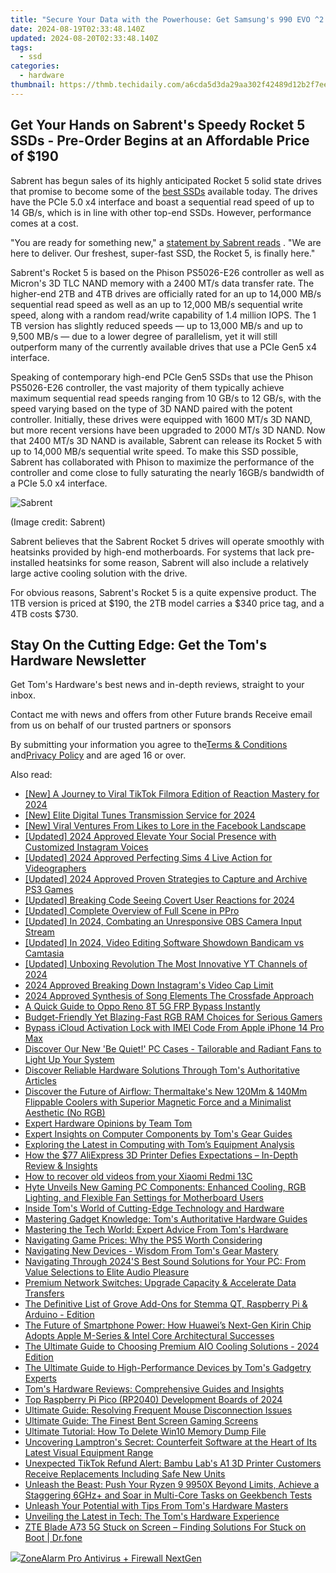 ```yaml
---
title: "Secure Your Data with the Powerhouse: Get Samsung's 990 EVO ^2 TB SSD for a Remarkable Low of Only $129"
date: 2024-08-19T02:33:48.140Z
updated: 2024-08-20T02:33:48.140Z
tags:
  - ssd
categories:
  - hardware
thumbnail: https://thmb.techidaily.com/a6cda5d3da29aa302f42489d12b2f7ee98a977d6c686fb1e190a7cb786bdcbab.jpg
---
```


## Get Your Hands on Sabrent's Speedy Rocket 5 SSDs - Pre-Order Begins at an Affordable Price of $190

Sabrent has begun sales of its highly anticipated Rocket 5 solid state drives that promise to become some of the [best SSDs](https://tools.techidaily.com) available today. The drives have the PCIe 5.0 x4 interface and boast a sequential read speed of up to 14 GB/s, which is in line with other top-end SSDs. However, performance comes at a cost.

 "You are ready for something new," a [statement by Sabrent reads](https://sabrent.com/products/rocket-5-ssd) . "We are here to deliver. Our freshest, super-fast SSD, the Rocket 5, is finally here."

 Sabrent's Rocket 5 is based on the Phison PS5026-E26 controller as well as Micron's 3D TLC NAND memory with a 2400 MT/s data transfer rate. The higher-end 2TB and 4TB drives are officially rated for an up to 14,000 MB/s sequential read speed as well as an up to 12,000 MB/s sequential write speed, along with a random read/write capability of 1.4 million IOPS. The 1 TB version has slightly reduced speeds — up to 13,000 MB/s and up to 9,500 MB/s — due to a lower degree of parallelism, yet it will still outperform many of the currently available drives that use a PCIe Gen5 x4 interface.

 Speaking of contemporary high-end PCIe Gen5 SSDs that use the Phison PS5026-E26 controller, the vast majority of them typically achieve maximum sequential read speeds ranging from 10 GB/s to 12 GB/s, with the speed varying based on the type of 3D NAND paired with the potent controller. Initially, these drives were equipped with 1600 MT/s 3D NAND, but more recent versions have been upgraded to 2000 MT/s 3D NAND. Now that 2400 MT/s 3D NAND is available, Sabrent can release its Rocket 5 with up to 14,000 MB/s sequential write speed. To make this SSD possible, Sabrent has collaborated with Phison to maximize the performance of the controller and come close to fully saturating the nearly 16GB/s bandwidth of a PCIe 5.0 x4 interface.

![Sabrent](https://cdn.mos.cms.futurecdn.net/S2Akw8cG4syzQd58zsRjoM-320-80.jpg)

 (Image credit: Sabrent)

 Sabrent believes that the Sabrent Rocket 5 drives will operate smoothly with heatsinks provided by high-end motherboards. For systems that lack pre-installed heatsinks for some reason, Sabrent will also include a relatively large active cooling solution with the drive.

 For obvious reasons, Sabrent's Rocket 5 is a quite expensive product. The 1TB version is priced at $190, the 2TB model carries a $340 price tag, and a 4TB costs $730.

## Stay On the Cutting Edge: Get the Tom's Hardware Newsletter

 Get Tom's Hardware's best news and in-depth reviews, straight to your inbox.

 Contact me with news and offers from other Future brands  Receive email from us on behalf of our trusted partners or sponsors

 By submitting your information you agree to the[Terms & Conditions](https://futureplc.com/terms-conditions/) and[Privacy Policy](https://futureplc.com/privacy-policy/) and are aged 16 or over.

<ins class="adsbygoogle"
     style="display:block"
     data-ad-format="autorelaxed"
     data-ad-client="ca-pub-7571918770474297"
     data-ad-slot="1223367746"></ins>



<ins class="adsbygoogle"
     style="display:block"
     data-ad-client="ca-pub-7571918770474297"
     data-ad-slot="8358498916"
     data-ad-format="auto"
     data-full-width-responsive="true"></ins>

<span class="atpl-alsoreadstyle">Also read:</span>
<div><ul>
<li><a href="https://tiktok-video-recordings.techidaily.com/new-a-journey-to-viral-tiktok-filmora-edition-of-reaction-mastery-for-2024/"><u>[New] A Journey to Viral TikTok  Filmora Edition of Reaction Mastery for 2024</u></a></li>
<li><a href="https://vp-tips.techidaily.com/new-elite-digital-tunes-transmission-service-for-2024/"><u>[New] Elite Digital Tunes Transmission Service for 2024</u></a></li>
<li><a href="https://facebook-video-recording.techidaily.com/new-viral-ventures-from-likes-to-lore-in-the-facebook-landscape/"><u>[New] Viral Ventures  From Likes to Lore in the Facebook Landscape</u></a></li>
<li><a href="https://instagram-videos.techidaily.com/updated-2024-approved-elevate-your-social-presence-with-customized-instagram-voices/"><u>[Updated] 2024 Approved  Elevate Your Social Presence with Customized Instagram Voices</u></a></li>
<li><a href="https://video-screen-grab.techidaily.com/updated-2024-approved-perfecting-sims-4-live-action-for-videographers/"><u>[Updated] 2024 Approved  Perfecting Sims 4 Live Action for Videographers</u></a></li>
<li><a href="https://remote-screen-capture.techidaily.com/updated-2024-approved-proven-strategies-to-capture-and-archive-ps3-games/"><u>[Updated] 2024 Approved  Proven Strategies to Capture and Archive PS3 Games</u></a></li>
<li><a href="https://fox-direct.techidaily.com/updated-breaking-code-seeing-covert-user-reactions-for-2024/"><u>[Updated] Breaking Code  Seeing Covert User Reactions for 2024</u></a></li>
<li><a href="https://fox-friendly.techidaily.com/updated-complete-overview-of-full-scene-in-ppro/"><u>[Updated] Complete Overview of Full Scene in PPro</u></a></li>
<li><a href="https://on-screen-recording.techidaily.com/updated-in-2024-combating-an-unresponsive-obs-camera-input-stream/"><u>[Updated] In 2024, Combating an Unresponsive OBS Camera Input Stream</u></a></li>
<li><a href="https://on-screen-recording.techidaily.com/updated-in-2024-video-editing-software-showdown-bandicam-vs-camtasia/"><u>[Updated] In 2024, Video Editing Software Showdown  Bandicam vs Camtasia</u></a></li>
<li><a href="https://some-skills.techidaily.com/updated-unboxing-revolution-the-most-innovative-yt-channels-of-2024/"><u>[Updated] Unboxing Revolution  The Most Innovative YT Channels of 2024</u></a></li>
<li><a href="https://instagram-video-recordings.techidaily.com/2024-approved-breaking-down-instagrams-video-cap-limit/"><u>2024 Approved  Breaking Down Instagram's Video Cap Limit</u></a></li>
<li><a href="https://article-files.techidaily.com/2024-approved-synthesis-of-song-elements-the-crossfade-approach/"><u>2024 Approved  Synthesis of Song Elements  The Crossfade Approach</u></a></li>
<li><a href="https://android-frp.techidaily.com/a-quick-guide-to-oppo-reno-8t-5g-frp-bypass-instantly-by-drfone-android/"><u>A Quick Guide to Oppo Reno 8T 5G FRP Bypass Instantly</u></a></li>
<li><a href="https://hardware-tips.techidaily.com/budget-friendly-yet-blazing-fast-rgb-ram-choices-for-serious-gamers/"><u>Budget-Friendly Yet Blazing-Fast RGB RAM Choices for Serious Gamers</u></a></li>
<li><a href="https://activate-lock.techidaily.com/bypass-icloud-activation-lock-with-imei-code-from-apple-iphone-14-pro-max-by-drfone-ios/"><u>Bypass iCloud Activation Lock with IMEI Code From Apple iPhone 14 Pro Max</u></a></li>
<li><a href="https://hardware-tips.techidaily.com/1723175699869-discover-our-new-be-quiet-pc-cases-tailorable-and-radiant-fans-to-light-up-your-system/"><u>Discover Our New 'Be Quiet!' PC Cases - Tailorable and Radiant Fans to Light Up Your System</u></a></li>
<li><a href="https://hardware-tips.techidaily.com/discover-reliable-hardware-solutions-through-toms-authoritative-articles/"><u>Discover Reliable Hardware Solutions Through Tom's Authoritative Articles</u></a></li>
<li><a href="https://hardware-tips.techidaily.com/discover-the-future-of-airflow-thermaltakes-new-120mm-and-140mm-flippable-coolers-with-superior-magnetic-force-and-a-minimalist-aesthetic-no-rgb/"><u>Discover the Future of Airflow: Thermaltake's New 120Mm & 140Mm Flippable Coolers with Superior Magnetic Force and a Minimalist Aesthetic (No RGB)</u></a></li>
<li><a href="https://hardware-tips.techidaily.com/expert-hardware-opinions-by-team-tom/"><u>Expert Hardware Opinions by Team Tom</u></a></li>
<li><a href="https://hardware-tips.techidaily.com/expert-insights-on-computer-components-by-toms-gear-guides/"><u>Expert Insights on Computer Components by Tom's Gear Guides</u></a></li>
<li><a href="https://hardware-tips.techidaily.com/exploring-the-latest-in-computing-with-toms-equipment-analysis/"><u>Exploring the Latest in Computing with Tom’s Equipment Analysis</u></a></li>
<li><a href="https://hardware-tips.techidaily.com/how-the-77-aliexpress-3d-printer-defies-expectations-in-depth-review-and-insights/"><u>How the $77 AliExpress 3D Printer Defies Expectations – In-Depth Review & Insights</u></a></li>
<li><a href="https://blog-min.techidaily.com/how-to-recover-old-videos-from-your-xiaomi-redmi-13c-by-fonelab-android-recover-video/"><u>How to recover old videos from your Xiaomi Redmi 13C</u></a></li>
<li><a href="https://hardware-tips.techidaily.com/hyte-unveils-new-gaming-pc-components-enhanced-cooling-rgb-lighting-and-flexible-fan-settings-for-motherboard-users/"><u>Hyte Unveils New Gaming PC Components: Enhanced Cooling, RGB Lighting, and Flexible Fan Settings for Motherboard Users</u></a></li>
<li><a href="https://hardware-tips.techidaily.com/inside-toms-world-of-cutting-edge-technology-and-hardware/"><u>Inside Tom's World of Cutting-Edge Technology and Hardware</u></a></li>
<li><a href="https://hardware-tips.techidaily.com/mastering-gadget-knowledge-toms-authoritative-hardware-guides/"><u>Mastering Gadget Knowledge: Tom's Authoritative Hardware Guides</u></a></li>
<li><a href="https://hardware-tips.techidaily.com/mastering-the-tech-world-expert-advice-from-toms-hardware/"><u>Mastering the Tech World: Expert Advice From Tom's Hardware</u></a></li>
<li><a href="https://buynow-reviews.techidaily.com/navigating-game-prices-why-the-ps5-worth-considering/"><u>Navigating Game Prices: Why the PS5 Worth Considering</u></a></li>
<li><a href="https://hardware-tips.techidaily.com/navigating-new-devices-wisdom-from-toms-gear-mastery/"><u>Navigating New Devices - Wisdom From Tom's Gear Mastery</u></a></li>
<li><a href="https://hardware-tips.techidaily.com/navigating-through-2024s-best-sound-solutions-for-your-pc-from-value-selections-to-elite-audio-pleasure/"><u>Navigating Through 2024'S Best Sound Solutions for Your PC: From Value Selections to Elite Audio Pleasure</u></a></li>
<li><a href="https://hardware-tips.techidaily.com/premium-network-switches-upgrade-capacity-and-accelerate-data-transfers/"><u>Premium Network Switches: Upgrade Capacity & Accelerate Data Transfers</u></a></li>
<li><a href="https://hardware-tips.techidaily.com/the-definitive-list-of-grove-add-ons-for-stemma-qt-raspberry-pi-and-arduino-edition/"><u>The Definitive List of Grove Add-Ons for Stemma QT, Raspberry Pi & Arduino - Edition</u></a></li>
<li><a href="https://hardware-tips.techidaily.com/the-future-of-smartphone-power-how-huaweis-next-gen-kirin-chip-adopts-apple-m-series-and-intel-core-architectural-successes/"><u>The Future of Smartphone Power: How Huawei’s Next-Gen Kirin Chip Adopts Apple M-Series & Intel Core Architectural Successes</u></a></li>
<li><a href="https://hardware-tips.techidaily.com/the-ultimate-guide-to-choosing-premium-aio-cooling-solutions-2024-edition/"><u>The Ultimate Guide to Choosing Premium AIO Cooling Solutions - 2024 Edition</u></a></li>
<li><a href="https://hardware-tips.techidaily.com/the-ultimate-guide-to-high-performance-devices-by-toms-gadgetry-experts/"><u>The Ultimate Guide to High-Performance Devices by Tom's Gadgetry Experts</u></a></li>
<li><a href="https://hardware-tips.techidaily.com/toms-hardware-reviews-comprehensive-guides-and-insights/"><u>Tom's Hardware Reviews: Comprehensive Guides and Insights</u></a></li>
<li><a href="https://hardware-tips.techidaily.com/top-raspberry-pi-pico-rp2040-development-boards-of-2024/"><u>Top Raspberry Pi Pico (RP2040) Development Boards of 2024</u></a></li>
<li><a href="https://win-howtos.techidaily.com/ultimate-guide-resolving-frequent-mouse-disconnection-issues/"><u>Ultimate Guide: Resolving Frequent Mouse Disconnection Issues</u></a></li>
<li><a href="https://hardware-tips.techidaily.com/ultimate-guide-the-finest-bent-screen-gaming-screens/"><u>Ultimate Guide: The Finest Bent Screen Gaming Screens</u></a></li>
<li><a href="https://win-forum.techidaily.com/ultimate-tutorial-how-to-delete-win10-memory-dump-file/"><u>Ultimate Tutorial: How To Delete Win10 Memory Dump File</u></a></li>
<li><a href="https://hardware-tips.techidaily.com/uncovering-lamptrons-secret-counterfeit-software-at-the-heart-of-its-latest-visual-equipment-range/"><u>Uncovering Lamptron's Secret: Counterfeit Software at the Heart of Its Latest Visual Equipment Range</u></a></li>
<li><a href="https://hardware-tips.techidaily.com/unexpected-tiktok-refund-alert-bambu-labs-a1-3d-printer-customers-receive-replacements-including-safe-new-units/"><u>Unexpected TikTok Refund Alert: Bambu Lab's A1 3D Printer Customers Receive Replacements Including Safe New Units</u></a></li>
<li><a href="https://hardware-tips.techidaily.com/unleash-the-beast-push-your-ryzen-9-9950x-beyond-limits-achieve-a-staggering-6ghzplus-and-soar-in-multi-core-tasks-on-geekbench-tests/"><u>Unleash the Beast: Push Your Ryzen 9 9950X Beyond Limits, Achieve a Staggering 6GHz+ and Soar in Multi-Core Tasks on Geekbench Tests</u></a></li>
<li><a href="https://hardware-tips.techidaily.com/unleash-your-potential-with-tips-from-toms-hardware-masters/"><u>Unleash Your Potential with Tips From Tom's Hardware Masters</u></a></li>
<li><a href="https://hardware-tips.techidaily.com/unveiling-the-latest-in-tech-the-toms-hardware-experience/"><u>Unveiling the Latest in Tech: The Tom's Hardware Experience</u></a></li>
<li><a href="https://howto.techidaily.com/zte-blade-a73-5g-stuck-on-screen-finding-solutions-for-stuck-on-boot-drfone-by-drfone-fix-android-problems-fix-android-problems/"><u>ZTE Blade A73 5G Stuck on Screen – Finding Solutions For Stuck on Boot | Dr.fone</u></a></li>
</ul></div>

<!-- affiliate ads begin -->
<a href="https://estore.zonealarm.com/order/checkout.php?PRODS=38658749&QTY=1&AFFILIATE=108875&CART=1"><img src="https://sc1.checkpoint.com/sc1/za/images/boxes/pa_500.png" border="0">ZoneAlarm Pro Antivirus + Firewall NextGen</a>
<!-- affiliate ads end -->